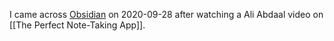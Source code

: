 I came across [Obsidian](https://obsidian.md/) on 2020-09-28 after watching a Ali Abdaal video on [[The Perfect Note-Taking App]].
